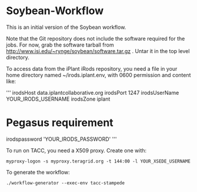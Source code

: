 Soybean-Workflow
================

This is an initial version of the Soybean workflow.

Note that the Git repository does not include the software required for
the jobs. For now, grab the software tarball from
http://www.isi.edu/~rynge/soybean/software.tar.gz . Untar it in the 
top level directory.

To access data from the iPlant iRods repository, you need a file in your
home directory named ~/irods.iplant.env, with 0600 permission and
content like:

'''
irodsHost data.iplantcollaborative.org
irodsPort 1247
irodsUserName YOUR_IRODS_USERNAME
irodsZone iplant
# Pegasus requirement
irodspassword 'YOUR_IRODS_PASSWORD'
'''

To run on TACC, you need a X509 proxy. Create one with:

    myproxy-logon -s myproxy.teragrid.org -t 144:00 -l YOUR_XSEDE_USERNAME

To generate the workflow:

    ./workflow-generator --exec-env tacc-stampede


